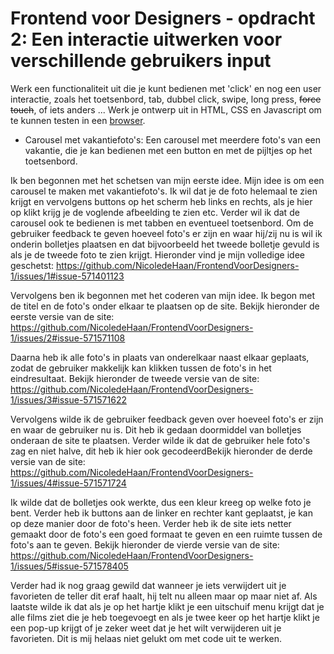 # Frontend voor Designers - opdracht 2: Een interactie uitwerken voor verschillende gebruikers input

Werk een functionaliteit uit die je kunt bedienen met 'click' en nog een user interactie, zoals het toetsenbord, tab, dubbel click, swipe, long press, <del>force touch</del>, of iets anders ... Werk je ontwerp uit in HTML, CSS en Javascript om te kunnen testen in een [browser](https://en.m.wikipedia.org/wiki/List_of_web_browsers).
- Carousel met vakantiefoto's: Een carousel met meerdere foto's van een vakantie, die je kan bedienen met een button en met de pijltjes op het toetsenbord.

Ik ben begonnen met het schetsen van mijn eerste idee. Mijn idee is om een carousel te maken met vakantiefoto's. Ik wil dat je de foto helemaal te zien krijgt en vervolgens buttons op het scherm heb links en rechts, als je hier op klikt krijg je de voglende afbeelding te zien etc. Verder wil ik dat de carousel ook te bedienen is met tabben en eventueel toetsenbord. Om de gebruiker feedback te geven hoeveel foto's er zijn en waar hij/zij nu is wil ik onderin bolletjes plaatsen en dat bijvoorbeeld het tweede bolletje gevuld is als je de tweede foto te zien krijgt. Hieronder vind je mijn volledige idee geschetst:
https://github.com/NicoledeHaan/FrontendVoorDesigners-1/issues/1#issue-571401123

Vervolgens ben ik begonnen met het coderen van mijn idee. Ik begon met de titel en de foto's onder elkaar te plaatsen op de site. Bekijk hieronder de eerste versie van de site:
https://github.com/NicoledeHaan/FrontendVoorDesigners-1/issues/2#issue-571571108

Daarna heb ik alle foto's in plaats van onderelkaar naast elkaar geplaats, zodat de gebruiker makkelijk kan klikken tussen de foto's in het eindresultaat. Bekijk  hieronder de tweede versie van de site:
https://github.com/NicoledeHaan/FrontendVoorDesigners-1/issues/3#issue-571571622

Vervolgens wilde ik de gebruiker feedback geven over hoeveel foto's er zijn en waar de gebruiker nu is. Dit heb ik gedaan doormiddel van bolletjes onderaan de site te plaatsen. Verder wilde ik dat de gebruiker hele foto's zag en niet halve, dit heb ik hier ook gecodeerdBekijk hieronder de derde versie van de site:
https://github.com/NicoledeHaan/FrontendVoorDesigners-1/issues/4#issue-571571724

Ik wilde dat de bolletjes ook werkte, dus een kleur kreeg op welke foto je bent. Verder heb ik buttons aan de linker en rechter kant geplaatst, je kan op deze manier door de foto's heen. Verder heb ik de site iets netter gemaakt door de foto's een goed formaat te geven en een ruimte tussen de foto's aan te geven. Bekijk hieronder de vierde versie van de site:
https://github.com/NicoledeHaan/FrontendVoorDesigners-1/issues/5#issue-571578405

Verder had ik nog graag gewild dat wanneer je iets verwijdert uit je favorieten de teller dit eraf haalt, hij telt nu alleen maar op maar niet af. Als laatste wilde ik dat als je op het hartje klikt je een uitschuif menu krijgt dat je alle films ziet die je heb toegevoegt en als je twee keer op het hartje klikt je een pop-up krijgt of je zeker weet dat je het wilt verwijderen uit je favorieten. Dit is mij helaas niet gelukt om met code uit te werken.
